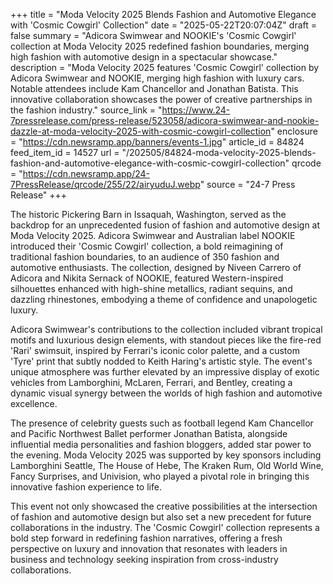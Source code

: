 +++
title = "Moda Velocity 2025 Blends Fashion and Automotive Elegance with 'Cosmic Cowgirl' Collection"
date = "2025-05-22T20:07:04Z"
draft = false
summary = "Adicora Swimwear and NOOKIE's 'Cosmic Cowgirl' collection at Moda Velocity 2025 redefined fashion boundaries, merging high fashion with automotive design in a spectacular showcase."
description = "Moda Velocity 2025 features 'Cosmic Cowgirl' collection by Adicora Swimwear and NOOKIE, merging high fashion with luxury cars. Notable attendees include Kam Chancellor and Jonathan Batista. This innovative collaboration showcases the power of creative partnerships in the fashion industry."
source_link = "https://www.24-7pressrelease.com/press-release/523058/adicora-swimwear-and-nookie-dazzle-at-moda-velocity-2025-with-cosmic-cowgirl-collection"
enclosure = "https://cdn.newsramp.app/banners/events-1.jpg"
article_id = 84824
feed_item_id = 14527
url = "/202505/84824-moda-velocity-2025-blends-fashion-and-automotive-elegance-with-cosmic-cowgirl-collection"
qrcode = "https://cdn.newsramp.app/24-7PressRelease/qrcode/255/22/airyuduJ.webp"
source = "24-7 Press Release"
+++

<p>The historic Pickering Barn in Issaquah, Washington, served as the backdrop for an unprecedented fusion of fashion and automotive design at Moda Velocity 2025. Adicora Swimwear and Australian label NOOKIE introduced their 'Cosmic Cowgirl' collection, a bold reimagining of traditional fashion boundaries, to an audience of 350 fashion and automotive enthusiasts. The collection, designed by Niveen Carrero of Adicora and Nikita Sernack of NOOKIE, featured Western-inspired silhouettes enhanced with high-shine metallics, radiant sequins, and dazzling rhinestones, embodying a theme of confidence and unapologetic luxury.</p><p>Adicora Swimwear's contributions to the collection included vibrant tropical motifs and luxurious design elements, with standout pieces like the fire-red 'Rari' swimsuit, inspired by Ferrari's iconic color palette, and a custom 'Tyre' print that subtly nodded to Keith Haring's artistic style. The event's unique atmosphere was further elevated by an impressive display of exotic vehicles from Lamborghini, McLaren, Ferrari, and Bentley, creating a dynamic visual synergy between the worlds of high fashion and automotive excellence.</p><p>The presence of celebrity guests such as football legend Kam Chancellor and Pacific Northwest Ballet performer Jonathan Batista, alongside influential media personalities and fashion bloggers, added star power to the evening. Moda Velocity 2025 was supported by key sponsors including Lamborghini Seattle, The House of Hebe, The Kraken Rum, Old World Wine, Fancy Surprises, and Univision, who played a pivotal role in bringing this innovative fashion experience to life.</p><p>This event not only showcased the creative possibilities at the intersection of fashion and automotive design but also set a new precedent for future collaborations in the industry. The 'Cosmic Cowgirl' collection represents a bold step forward in redefining fashion narratives, offering a fresh perspective on luxury and innovation that resonates with leaders in business and technology seeking inspiration from cross-industry collaborations.</p>